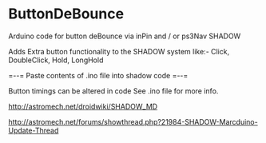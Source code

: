 # ButtonDeBounce
Arduino code for button deBounce via inPin and / or ps3Nav SHADOW


Adds Extra button functionality to the SHADOW system 
like:- Click, DoubleClick, Hold, LongHold

=--= Paste contents of .ino file into shadow code =--=

Button timings can be altered in code 
See .ino file for more info.


http://astromech.net/droidwiki/SHADOW_MD

http://astromech.net/forums/showthread.php?21984-SHADOW-Marcduino-Update-Thread
